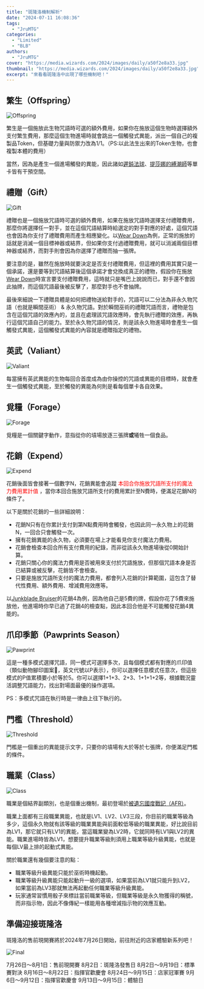 ```yaml
---
title: "斑隆洛機制解析"
date: "2024-07-11 16:08:36"
tags:
  - "JruMTG"
categories:
  - "Limited"
  - "BLB"
authors:
  - "JruMTG"
cover: "https://media.wizards.com/2024/images/daily/a50f2e8a33.jpg"
thumbnail: "https://media.wizards.com/2024/images/daily/a50f2e8a33.jpg"
excerpt: "來看看斑隆洛中出現了哪些機制吧！"
---
```


## 繁生（Offspring）

![Offspring](https://i.postimg.cc/9CCK6KKj/Offspring.png)

繁生是一個施放此生物咒語時可選的額外費用，如果你在施放這個生物時選擇額外支付繁生費用，那麼這個生物進場時就會跳出一個觸發式異能，派出一個自己的複製品Token，但基礎力量與防禦力改為1/1。（PS:以此法生出來的Token生物，也會複製本體的費用）

當然，因為是產生一個進場觸發的異能，因此諸如[遲鈍法球](https://scryfall.com/card/big/27/torpor-orb)、[提莎娜的縛潮師](https://scryfall.com/card/lci/81/tishanas-tidebinder)等單卡皆有干預空間。

## 禮贈（Gift）

![Gift](https://i.postimg.cc/X3b8cBGQ/gift.png)

禮贈也是一個施放咒語時可選的額外費用，如果在施放咒語時選擇支付禮贈費用，那麼你將選擇任一對手，並在這個咒語結算時給選定的對手對應的好處，這個咒語也會因為你支付了禮贈費用而產生相應變化。以[Wear Down](https://scryfall.com/card/blb/203/wear-down)為例，正常的施放的話就是消滅一個目標神器或結界，但如果你支付過禮贈費用，就可以消滅兩個目標神器或結界，而對手則會因為你選擇了禮贈而抽一張牌。

要注意的是，雖然在施放時就要決定是否支付禮贈費用，但這裡的費用其實只是一個承諾，還是要等到咒語結算後這個承諾才會兌換成真正的禮物，假設你在施放[Wear Down](https://scryfall.com/card/blb/203/wear-down)時宣言要支付禮贈費用，這時就只是嘴巴上說說而已，對手還不會因此抽牌，而這個咒語最後被反擊了，那麼對手也不會抽牌。

最後來細說一下禮贈具體是如何把禮物送給對手的，咒語可以二分法為非永久物咒語（也就是瞬間巫術） & 永久物咒語。對於瞬間巫術的禮贈咒語而言，禮物是包含在這個咒語的效應內的，並且在處理該咒語效應時，會先執行禮贈的效應，再執行這個咒語自己的能力。至於永久物咒語的情況，則是該永久物進場時會產生一個觸發式異能，這個觸發式異能的內容就是禮贈指定的禮物。

## 英武（Valiant）

![Valiant](https://i.postimg.cc/tqg8MMgz/Valiant.png)

每當擁有英武異能的生物每回合首度成為由你操控的咒語或異能的目標時，就會產生一個觸發式異能，至於觸發的異能為何則是看每個單卡各自效果。

## 覓糧（Forage）

![Forage](https://i.postimg.cc/0PdRrmhD/forage.png)

覓糧是一個關鍵字動作，意指從你的墳場放逐三張牌**或**犧牲一個食品。

## 花銷（Expend）

![Expend](https://i.postimg.cc/8T1Xkjtg/expend.png)

花銷後面皆會接著一個數字N，花銷異能會追蹤 <font color="#FF0000">本回合你施放咒語所支付的魔法力費用累計值</font> ，當你本回合施放咒語所支付的費用累計至N費時，便滿足花銷N的條件了。

以下是關於花銷的一些詳細說明：

- 花銷N只有在你累計支付到第N點費用時會觸發，也因此同一永久物上的花銷N，一回合只會觸發一次。
- 擁有花銷異能的永久物，必須要在場上才能看見你支付魔法力費用。
- 花銷會檢查本回合所有支付費用的紀錄，而非從該永久物進場後從0開始計算。
- 花銷只關心你的魔法力費用是否被用來支付於咒語施放，但那個咒語本身是否已結算或被反擊，花銷皆不會檢查。
- 只要是施放咒語所支付的魔法力費用，都會列入花銷的計算範圍，這包含了替代性費用、額外費用、增減費用效應等。

以[Junkblade Bruiser](https://scryfall.com/card/blb/220/junkblade-bruiser)的花銷4為例，因為他自己是5費的牌，假設你花了5費來施放他，他進場時你早已過了花銷4的檢查點，因此本回合他是不可能觸發花銷4異能的。

## 爪印季節（Pawprints Season）

![Pawprint](https://i.postimg.cc/w69v4Lsk/Pawprint-Modal-Cards.png)

這是一種多模式選擇咒語，同一模式可選擇多次，且每個模式都有對應的爪印值（類似動物腳印圖案🐾，英文代號以P表示），你可以選擇任意模式任意次，但這些模式的P值累積要小於等於5。你可以選擇1+1+3、2+3、1+1+1+2等，根據戰況靈活調整咒語能力，找出對場面最優的操作選項。

PS：多模式咒語在執行時是一律由上往下執行的。

## 門檻（Threshold）

![Threshold](https://i.postimg.cc/JzQpd74J/Threshold.png)

門檻是一個重出的異能提示文字，只要你的墳場有大於等於七張牌，你便滿足門檻的條件。

## 職業（Class）

![Class](https://i.postimg.cc/hKXL2FTr/Class.png)

職業是個結界副類別，也是個重出機制，最初登場於[被遺忘國度戰記（AFR）](https://scryfall.com/sets/afr?as=grid&order=set)。

職業上面都有三段職業異能，也就是LV1、LV2、LV3三段，你目前的職業等級為多少，這個永久物就有該等級的職業異能與前面較低等級的職業異能，好比說目前為LV1，那它就只有LV1的異能，當這職業變為LV2時，它就同時有LV1與LV2的異能。職業進場時皆為LV1，想要提升職業等級則須用上職業等級升級異能，也就是每個LV最上排的起動式異能。

關於職業還有幾個要注意的點：

- 職業等級升級異能只能於巫術時機起動。
- 職業等級升級異能只能起動升一級的選項，如果當前為LV1就只能升到LV2，如果當前為LV3那就無法再起動任何職業等級升級異能。
- 玩家通常習慣用骰子來標註當前職業等級，但職業等級是永久物獲得的稱號，而非指示物，因此不像傳紀一樣能用各種增減指示物的效應互動。

## 準備迎接斑隆洛

斑隆洛的售前現開賽將於2024年7月26日開始，前往附近的店家體驗新系列吧！

![Final](https://i.postimg.cc/nHrXG8NG/Final.png)

7月26日～8月1日：售前現開賽
8月2日：斑隆洛發售日
8月2日～9月19日：標準賽對決
8月16日～8月22日：指揮官歡慶會
8月24日～9月15日：店家冠軍賽
9月6日～9月12日：指揮官歡慶會
9月13日～9月15日：體驗日
